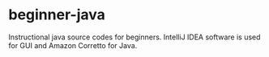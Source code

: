 # beginner-java
Instructional java source codes for beginners.
IntelliJ IDEA software is used for GUI and Amazon Corretto for Java. 

